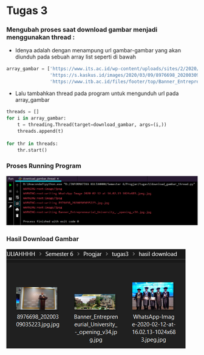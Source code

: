 # Tugas 3
### Mengubah proses saat download gambar menjadi menggunakan thread :
* Idenya adalah dengan menampung url gambar-gambar yang akan diunduh pada sebuah array list seperti di bawah
```py
array_gambar = ['https://www.its.ac.id/wp-content/uploads/sites/2/2020/02/WhatsApp-Image-2020-02-12-at-16.02.13-1024x683.jpeg',
                'https://s.kaskus.id/images/2020/03/09/8976698_20200309035223.jpg',
                'https://www.itb.ac.id/files/footer/top/Banner_Entrepreneurial_University_-_opening_v34.jpg']
```
* Lalu tambahkan thread pada program untuk mengunduh url pada array_gambar
```py
threads = []
for i in array_gambar:
    t = threading.Thread(target=download_gambar, args=(i,))
    threads.append(t)

for thr in threads:
    thr.start()
```

### Proses Running Program
![](https://github.com/bimaramadhan/progjarB/blob/master/tugas3/gambar/1.PNG?raw=true)

### Hasil Download Gambar
![](https://github.com/bimaramadhan/progjarB/blob/master/tugas3/gambar/2.PNG?raw=true)
